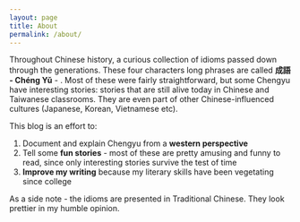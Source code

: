 ```yaml
---
layout: page
title: About
permalink: /about/
---
```


Throughout Chinese history, a curious collection of idioms passed down through
the generations. These four characters long phrases are called
**成語 - Chéng Yǔ** - .
Most of these were fairly straightforward, but some Chengyu have interesting
stories: stories that are still alive today in Chinese and Taiwanese
classrooms. They are even part of other Chinese-influenced cultures
(Japanese, Korean, Vietnamese etc). 

This blog is an effort to:

1. Document and explain Chengyu from a **western perspective**
1. Tell some **fun stories** - most of these are pretty amusing and funny to read,
   since only interesting stories survive the test of time
1. **Improve my writing** because my literary skills have been vegetating since college

As a side note - the idioms are presented in Traditional Chinese. They look
prettier in my humble opinion.
